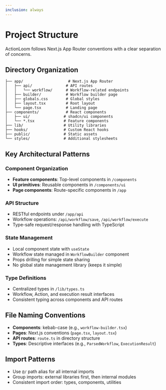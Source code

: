 ```yaml
---
inclusion: always
---
```

# Project Structure

ActionLoom follows Next.js App Router conventions with a clear separation of concerns.

## Directory Organization

```
├── app/                    # Next.js App Router
│   ├── api/               # API routes
│   │   └── workflow/      # Workflow-related endpoints
│   ├── builder/           # Workflow builder page
│   ├── globals.css        # Global styles
│   ├── layout.tsx         # Root layout
│   └── page.tsx           # Landing page
├── components/            # React components
│   ├── ui/               # shadcn/ui components
│   └── *.tsx             # Feature components
├── lib/                  # Utility libraries
├── hooks/                # Custom React hooks
├── public/               # Static assets
└── styles/               # Additional stylesheets
```

## Key Architectural Patterns

### Component Organization
- **Feature components**: Top-level components in `/components`
- **UI primitives**: Reusable components in `/components/ui`
- **Page components**: Route-specific components in `/app`

### API Structure
- RESTful endpoints under `/app/api`
- Workflow operations: `/api/workflow/save`, `/api/workflow/execute`
- Type-safe request/response handling with TypeScript

### State Management
- Local component state with `useState`
- Workflow state managed in `WorkflowBuilder` component
- Props drilling for simple state sharing
- No global state management library (keeps it simple)

### Type Definitions
- Centralized types in `/lib/types.ts`
- Workflow, Action, and execution result interfaces
- Consistent typing across components and API routes

## File Naming Conventions
- **Components**: kebab-case (e.g., `workflow-builder.tsx`)
- **Pages**: Next.js conventions (`page.tsx`, `layout.tsx`)
- **API routes**: `route.ts` in directory structure
- **Types**: Descriptive interfaces (e.g., `ParsedWorkflow`, `ExecutionResult`)

## Import Patterns
- Use `@/` path alias for all internal imports
- Group imports: external libraries first, then internal modules
- Consistent import order: types, components, utilities